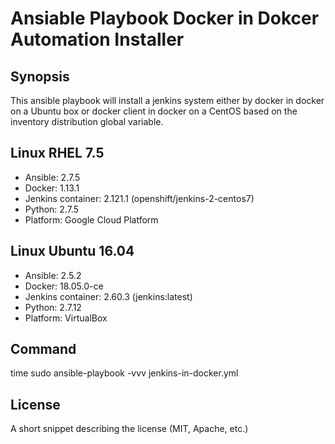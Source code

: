 # Ansiable Playbook Docker in Dokcer Automation Installer

## Synopsis
This ansible playbook will install a jenkins system either by docker in docker on a Ubuntu box or docker client in docker on a CentOS based on the inventory distribution global variable. 

## Linux RHEL 7.5
* Ansible: 2.7.5
* Docker: 1.13.1
* Jenkins container: 2.121.1 (openshift/jenkins-2-centos7)
* Python: 2.7.5
* Platform: Google Cloud Platform

## Linux Ubuntu 16.04
* Ansible: 2.5.2
* Docker: 18.05.0-ce
* Jenkins container: 2.60.3 (jenkins:latest)
* Python: 2.7.12
* Platform: VirtualBox

## Command
time sudo ansible-playbook -vvv jenkins-in-docker.yml

## License
A short snippet describing the license (MIT, Apache, etc.)

